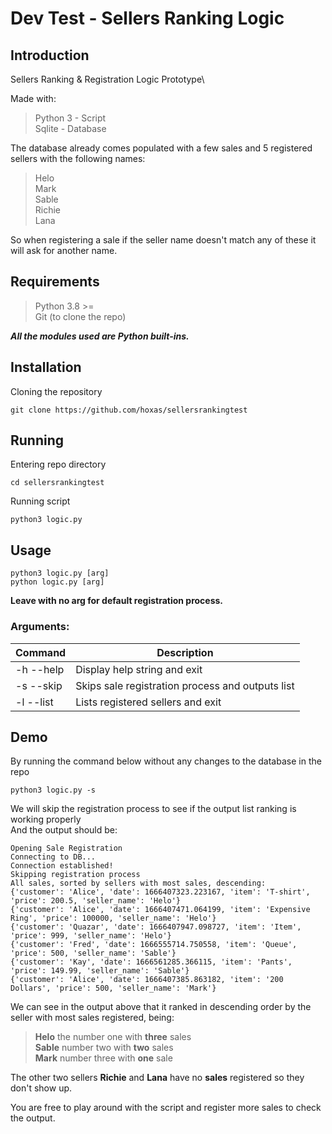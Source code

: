 # Dev Test - Sellers Ranking Logic

## Introduction
Sellers Ranking & Registration Logic Prototype\

Made with:
>Python 3 - Script\
>Sqlite - Database

The database already comes populated with a few sales and 5 registered sellers with the following names:
> Helo\
> Mark\
> Sable\
> Richie\
> Lana

So when registering a sale if the seller name doesn't match any of these it will ask for another name.

## Requirements
> Python 3.8 >=\
> Git (to clone the repo)

***All the modules used are Python built-ins.***

## Installation
Cloning the repository
```
git clone https://github.com/hoxas/sellersrankingtest
```

## Running
Entering repo directory
```
cd sellersrankingtest
```
Running script
```
python3 logic.py
```

## Usage
```
python3 logic.py [arg]
python logic.py [arg]
```
**Leave with no arg for default registration process.**
### Arguments:
| Command | Description |
| ------- | ----------- |
| -h --help | Display help string and exit |
| -s --skip | Skips sale registration process and outputs list |
| -l --list |  Lists registered sellers and exit |
          
## Demo
By running the command below without any changes to the database in the repo
```
python3 logic.py -s
```
We will skip the registration process to see if the output list ranking is working properly\
And the output should be:
```
Opening Sale Registration
Connecting to DB... 
Connection established!
Skipping registration process
All sales, sorted by sellers with most sales, descending:
{'customer': 'Alice', 'date': 1666407323.223167, 'item': 'T-shirt', 'price': 200.5, 'seller_name': 'Helo'}
{'customer': 'Alice', 'date': 1666407471.064199, 'item': 'Expensive Ring', 'price': 100000, 'seller_name': 'Helo'}
{'customer': 'Quazar', 'date': 1666407947.098727, 'item': 'Item', 'price': 999, 'seller_name': 'Helo'}
{'customer': 'Fred', 'date': 1666555714.750558, 'item': 'Queue', 'price': 500, 'seller_name': 'Sable'}
{'customer': 'Kay', 'date': 1666561285.366115, 'item': 'Pants', 'price': 149.99, 'seller_name': 'Sable'}
{'customer': 'Alice', 'date': 1666407385.863182, 'item': '200 Dollars', 'price': 500, 'seller_name': 'Mark'}
```
We can see in the output above that it ranked in descending order by the seller with most sales registered, being:
> **Helo** the number one with **three** sales\
> **Sable** number two with **two** sales\
> **Mark** number three with **one** sale

The other two sellers **Richie** and **Lana** have no **sales** registered so they don't show up. 

You are free to play around with the script and register more sales to check the output.
